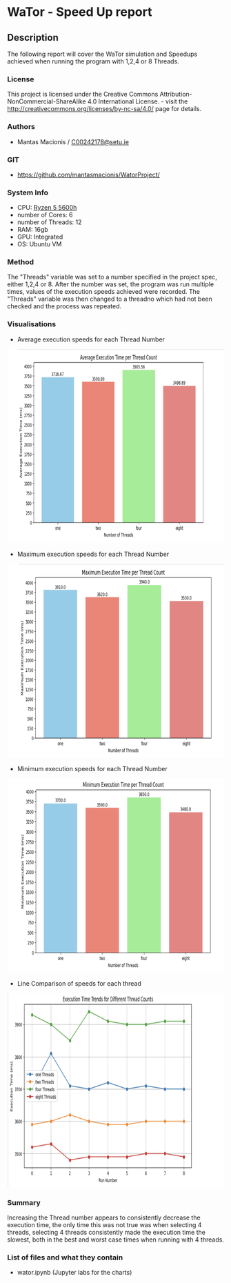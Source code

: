 # WaTor - Speed Up report

## Description
The following report will cover the WaTor simulation and Speedups achieved when running the program with 1,2,4 or 8 Threads. 

### License
This project is licensed under the Creative Commons Attribution-NonCommercial-ShareAlike 4.0 International License. - visit the http://creativecommons.org/licenses/by-nc-sa/4.0/ page for details.

### Authors
- Mantas Macionis / C00242178@setu.ie
### GIT
- https://github.com/mantasmacionis/WatorProject/
### System Info
- CPU: [Ryzen 5 5600h](https://www.amd.com/en/products/apu/amd-ryzen-5-5600h)
- number of Cores: 6
- number of Threads: 12
- RAM: 16gb
- GPU: Integrated 
- OS: Ubuntu VM

### Method
The "Threads" variable was set to a number specified in the project spec, either 1,2,4 or 8. After the number was set, the program was run multiple times, values of the execution speeds achieved were recorded. The "Threads" variable was then changed to a threadno which had not been checked and the process was repeated.

### Visualisations
- Average execution speeds for each Thread Number
<img src=https://github.com/mantasmacionis/WatorProject/blob/main/SpeedUpReport/screenshots/average.png alt="average" width="900" height="450"/>

- Maximum execution speeds for each Thread Number
<img src=https://github.com/mantasmacionis/WatorProject/blob/main/SpeedUpReport/screenshots/maximum.png alt="maximum" width="900" height="450"/>

- Minimum execution speeds for each Thread Number
<img src=https://github.com/mantasmacionis/WatorProject/blob/main/SpeedUpReport/screenshots/minimum.png alt="minimum" width="900" height="450"/>

- Line Comparison of speeds for each thread
<img src=https://github.com/mantasmacionis/WatorProject/blob/main/SpeedUpReport/screenshots/run.png alt="run" width="900" height="450"/>

### Summary
Increasing the Thread number appears to consistently decrease the execution time, the only time this was not true was when selecting 4 threads, selecting 4 threads consistently made the execution time the slowest, both in the best and worst case times when running with 4 threads.

### List of files and what they contain
- wator.ipynb (Jupyter labs for the charts)
